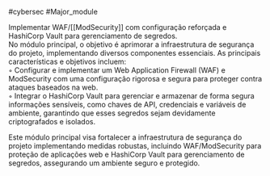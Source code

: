 #cybersec #Major_module

Implementar WAF/[[ModSecurity]] com configuração reforçada e HashiCorp Vault para gerenciamento de segredos.  
No módulo principal, o objetivo é aprimorar a infraestrutura de segurança do projeto, implementando diversos componentes essenciais. As principais características e objetivos incluem:  
◦ Configurar e implementar um Web Application Firewall (WAF) e ModSecurity com uma configuração rigorosa e segura para proteger contra ataques baseados na web.  
◦ Integrar o HashiCorp Vault para gerenciar e armazenar de forma segura informações sensíveis, como chaves de API, credenciais e variáveis de ambiente, garantindo que esses segredos sejam devidamente criptografados e isolados.

Este módulo principal visa fortalecer a infraestrutura de segurança do projeto implementando medidas robustas, incluindo WAF/ModSecurity para proteção de aplicações web e HashiCorp Vault para gerenciamento de segredos, assegurando um ambiente seguro e protegido.